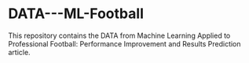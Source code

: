 # DATA---ML-Football
This repository contains the DATA from Machine Learning Applied to Professional Football: Performance Improvement and Results Prediction article.
